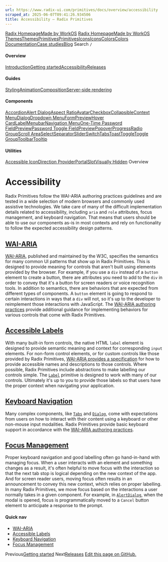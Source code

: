 ```yaml
---
url: https://www.radix-ui.com/primitives/docs/overview/accessibility
scraped_at: 2025-06-07T09:41:26.934506
title: Accessibility – Radix Primitives
---
```


[Radix Homepage](https://www.radix-ui.com/)[Made by WorkOS](https://workos.com)
[Radix Homepage](https://www.radix-ui.com/)[Made by WorkOS](https://workos.com)
[ThemesThemes](https://www.radix-ui.com/)[PrimitivesPrimitives](https://www.radix-ui.com/primitives)[IconsIcons](https://www.radix-ui.com/icons)[ColorsColors](https://www.radix-ui.com/colors)
[Documentation](https://www.radix-ui.com/primitives/docs)[Case studies](https://www.radix-ui.com/primitives/case-studies)[Blog](https://www.radix-ui.com/blog)[](https://github.com/radix-ui/primitives)
Search
`/`
#### Overview
[Introduction](https://www.radix-ui.com/primitives/docs/overview/introduction)[Getting started](https://www.radix-ui.com/primitives/docs/overview/getting-started)[Accessibility](https://www.radix-ui.com/primitives/docs/overview/accessibility)[Releases](https://www.radix-ui.com/primitives/docs/overview/releases)
#### Guides
[Styling](https://www.radix-ui.com/primitives/docs/guides/styling)[Animation](https://www.radix-ui.com/primitives/docs/guides/animation)[Composition](https://www.radix-ui.com/primitives/docs/guides/composition)[Server-side rendering](https://www.radix-ui.com/primitives/docs/guides/server-side-rendering)
#### Components
[Accordion](https://www.radix-ui.com/primitives/docs/components/accordion)[Alert Dialog](https://www.radix-ui.com/primitives/docs/components/alert-dialog)[Aspect Ratio](https://www.radix-ui.com/primitives/docs/components/aspect-ratio)[Avatar](https://www.radix-ui.com/primitives/docs/components/avatar)[Checkbox](https://www.radix-ui.com/primitives/docs/components/checkbox)[Collapsible](https://www.radix-ui.com/primitives/docs/components/collapsible)[Context Menu](https://www.radix-ui.com/primitives/docs/components/context-menu)[Dialog](https://www.radix-ui.com/primitives/docs/components/dialog)[Dropdown Menu](https://www.radix-ui.com/primitives/docs/components/dropdown-menu)[FormPreview](https://www.radix-ui.com/primitives/docs/components/form)[Hover Card](https://www.radix-ui.com/primitives/docs/components/hover-card)[Label](https://www.radix-ui.com/primitives/docs/components/label)[Menubar](https://www.radix-ui.com/primitives/docs/components/menubar)[Navigation Menu](https://www.radix-ui.com/primitives/docs/components/navigation-menu)[One-Time Password FieldPreview](https://www.radix-ui.com/primitives/docs/components/one-time-password-field)[Password Toggle FieldPreview](https://www.radix-ui.com/primitives/docs/components/password-toggle-field)[Popover](https://www.radix-ui.com/primitives/docs/components/popover)[Progress](https://www.radix-ui.com/primitives/docs/components/progress)[Radio Group](https://www.radix-ui.com/primitives/docs/components/radio-group)[Scroll Area](https://www.radix-ui.com/primitives/docs/components/scroll-area)[Select](https://www.radix-ui.com/primitives/docs/components/select)[Separator](https://www.radix-ui.com/primitives/docs/components/separator)[Slider](https://www.radix-ui.com/primitives/docs/components/slider)[Switch](https://www.radix-ui.com/primitives/docs/components/switch)[Tabs](https://www.radix-ui.com/primitives/docs/components/tabs)[Toast](https://www.radix-ui.com/primitives/docs/components/toast)[Toggle](https://www.radix-ui.com/primitives/docs/components/toggle)[Toggle Group](https://www.radix-ui.com/primitives/docs/components/toggle-group)[Toolbar](https://www.radix-ui.com/primitives/docs/components/toolbar)[Tooltip](https://www.radix-ui.com/primitives/docs/components/tooltip)
#### Utilities
[Accessible Icon](https://www.radix-ui.com/primitives/docs/utilities/accessible-icon)[Direction Provider](https://www.radix-ui.com/primitives/docs/utilities/direction-provider)[Portal](https://www.radix-ui.com/primitives/docs/utilities/portal)[Slot](https://www.radix-ui.com/primitives/docs/utilities/slot)[Visually Hidden](https://www.radix-ui.com/primitives/docs/utilities/visually-hidden)
Overview
# Accessibility
Radix Primitives follow the WAI-ARIA authoring practices guidelines and are tested in a wide selection of modern browsers and commonly used assistive technologies.
We take care of many of the difficult implementation details related to accessibility, including `aria` and `role` attributes, focus management, and keyboard navigation. That means that users should be able to use our components as-is in most contexts and rely on functionality to follow the expected accessibility design patterns.
## [WAI-ARIA](https://www.radix-ui.com/primitives/docs/overview/accessibility#wai-aria)
[WAI-ARIA](https://www.w3.org/TR/wai-aria-1.2/), published and maintained by the W3C, specifies the semantics for many common UI patterns that show up in Radix Primitives. This is designed to provide meaning for controls that aren't built using elements provided by the browser. For example, if you use a `div` instead of a `button` element to create a button, there are attributes you need to add to the `div` in order to convey that it's a button for screen readers or voice recognition tools.
In addition to semantics, there are behaviors that are expected from different types of components. A `button` element is going to respond to certain interactions in ways that a `div` will not, so it's up to the developer to reimplement those interactions with JavaScript. The [WAI-ARIA authoring practices](https://www.w3.org/TR/wai-aria-practices-1.2/) provide additional guidance for implementing behaviors for various controls that come with Radix Primitives.
## [Accessible Labels](https://www.radix-ui.com/primitives/docs/overview/accessibility#accessible-labels)
With many built-in form controls, the native HTML `label` element is designed to provide semantic meaning and context for corresponding `input` elements. For non-form control elements, or for custom controls like those provided by Radix Primitives, [WAI-ARIA provides a specification](https://www.w3.org/TR/wai-aria-1.2/#namecalculation) for how to provide accessible names and descriptions to those controls.
Where possible, Radix Primitives include abstractions to make labelling our controls simple. The [`Label`](https://www.radix-ui.com/primitives/docs/components/label) primitive is designed to work with many of our controls. Ultimately it's up to you to provide those labels so that users have the proper context when navigating your application.
## [Keyboard Navigation](https://www.radix-ui.com/primitives/docs/overview/accessibility#keyboard-navigation)
Many complex components, like [`Tabs`](https://www.radix-ui.com/primitives/docs/components/tabs) and [`Dialog`](https://www.radix-ui.com/primitives/docs/components/dialog), come with expectations from users on how to interact with their content using a keyboard or other non-mouse input modalities. Radix Primitives provide basic keyboard support in accordance with the [WAI-ARIA authoring practices](https://www.w3.org/TR/wai-aria-practices-1.2/).
## [Focus Management](https://www.radix-ui.com/primitives/docs/overview/accessibility#focus-management)
Proper keyboard navigation and good labelling often go hand-in-hand with managing focus. When a user interacts with an element and something changes as a result, it's often helpful to move focus with the interaction so that the next tab stop is logical depending on the new context of the app. And for screen reader users, moving focus often results in an announcement to convey this new context, which relies on proper labelling.
In many Radix Primitives, we move focus based on the interactions a user normally takes in a given component. For example, in [`AlertDialog`](https://www.radix-ui.com/primitives/docs/components/alert-dialog), when the modal is opened, focus is programmatically moved to a `Cancel` button element to anticipate a response to the prompt.
#### Quick nav
  * [WAI-ARIA](https://www.radix-ui.com/primitives/docs/overview/accessibility#wai-aria)
  * [Accessible Labels](https://www.radix-ui.com/primitives/docs/overview/accessibility#accessible-labels)
  * [Keyboard Navigation](https://www.radix-ui.com/primitives/docs/overview/accessibility#keyboard-navigation)
  * [Focus Management](https://www.radix-ui.com/primitives/docs/overview/accessibility#focus-management)


Previous[Getting started](https://www.radix-ui.com/primitives/docs/overview/getting-started)
Next[Releases](https://www.radix-ui.com/primitives/docs/overview/releases)
[Edit this page on GitHub.](https://github.com/radix-ui/website/edit/main/data/primitives/docs/overview/accessibility.mdx "Edit this page on GitHub.")

